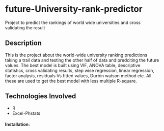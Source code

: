 # future-University-rank-predictor
Project to predict the rankings of world wide universities and cross validating the result

## Description

This is the project about the world-wide university ranking predictions taking a trail data and testing the other half of data and predciting the future values. The best model is built using VIF, ANOVA table, descriptive statistics, cross validating results, step wise regression, linear regression, factor analysis, residuals Vs fitted values, Durbin watson method etc. All these are used to get the best model with less multiple R-square.
 
 ## Technologies Involved
 
* R
* Excel-Phstats

 
 #### Installation:
